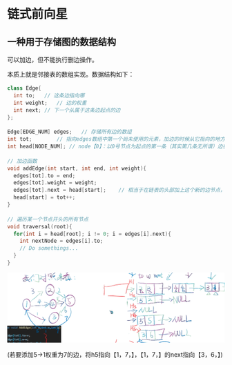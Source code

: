 # 链式前向星

## 一种用于存储图的数据结构

可以加边，但不能执行删边操作。

本质上就是邻接表的数组实现。数据结构如下：

```c++
class Edge{
  int to;	// 这条边指向哪
  int weight;	// 边的权重
  int next;	// 下一个从属于这条边起点的边
};

Edge[EDGE_NUM] edges;	// 存储所有边的数组
int tot;		// 指向edges数组中第一个尚未使用的元素，加边的时候从它指向的地方加。
int head[NODE_NUM]; // node【0】：以0号节点为起点的第一条（其实第几条无所谓）边在edges的哪里。通过这条边即可遍历所有0号节点开头的边。

// 加边函数
void addEdge(int start, int end, int weight){
  edges[tot].to = end;
  edges[tot].weight = weight;
  edges[tot].next = head[start];	// 相当于在链表的头部加上这个新的边节点，而不是尾部
  head[start] = tot++;	 
}

// 遍历某一个节点开头的所有节点
void traversal(root){
  for(int i = head[root]; i != 0; i = edges[i].next){
    int nextNode = edges[i].to;
    // Do somethings...
  }
}
```

![1](./img/1.png)

(若要添加5->1权重为7的边，将h5指向【1，7，】，【1，7，】的next指向【3，6，】)



